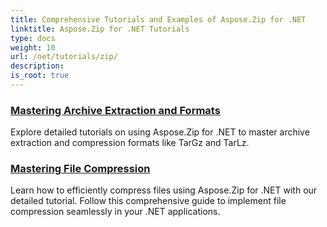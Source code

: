 ```yaml
---
title: Comprehensive Tutorials and Examples of Aspose.Zip for .NET 
linktitle: Aspose.Zip for .NET Tutorials
type: docs
weight: 10
url: /net/tutorials/zip/
description:
is_root: true
---
```


### [Mastering Archive Extraction and Formats](./mastering-archive-extraction-and-formats/)
Explore detailed tutorials on using Aspose.Zip for .NET to master archive extraction and compression formats like TarGz and TarLz.
### [Mastering File Compression](./file-compress/)
Learn how to efficiently compress files using Aspose.Zip for .NET with our detailed tutorial. Follow this comprehensive guide to implement file compression seamlessly in your .NET applications.